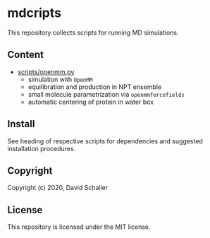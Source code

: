# mdcripts
This repository collects scripts for running MD simulations.

## Content

- [scripts/openmm.py](https://github.com/schallerdavid/mdscripts/scripts/openmm.py)  
  - simulation with `OpenMM`
  - equilibration and production in NPT ensemble
  - small molecule parametrization via `openmmforcefields`
  - automatic centering of protein in water box

## Install

See heading of respective scripts for dependencies and suggested installation procedures.

## Copyright

Copyright (c) 2020, David Schaller

## License

This repository is licensed under the MIT license.